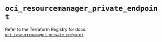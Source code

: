 # `oci_resourcemanager_private_endpoint`

Refer to the Terraform Registry for docs: [`oci_resourcemanager_private_endpoint`](https://registry.terraform.io/providers/oracle/oci/7.19.0/docs/resources/resourcemanager_private_endpoint).
